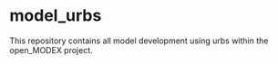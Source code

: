 # model_urbs
This repository contains all model development using urbs within the open_MODEX project.
